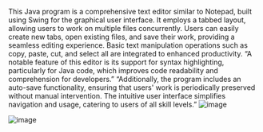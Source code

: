 This Java program is a comprehensive text editor similar to Notepad, built using Swing for the graphical user interface.
It employs a tabbed layout, allowing users to work on multiple files concurrently. 
Users can easily create new tabs, open existing files, and save their work, providing a seamless editing experience.
Basic text manipulation operations such as copy, paste, cut, and select all are integrated to enhanced productivity.
“A notable feature of this editor is its support for syntax highlighting, particularly for Java code, which improves code readability and comprehension for developers.” 
“Additionally, the program includes an auto-save functionality, ensuring that users' work is periodically preserved without manual intervention. The intuitive user interface simplifies navigation and usage, catering to users of all skill levels.”
![image](https://github.com/tanyaguptaa10/TextEditor/assets/127651050/afc1583b-7fd2-429e-b6ac-e5b7595bd598)

![image](https://github.com/tanyaguptaa10/TextEditor/assets/127651050/5cc3e566-0832-4694-b4b7-f0df52e131ae)


